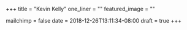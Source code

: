 +++
title = "Kevin Kelly"
one_liner = ""
featured_image = ""

mailchimp = false
date = 2018-12-26T13:11:34-08:00
draft = true
+++

